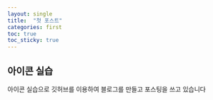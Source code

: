 ```yaml
---
layout: single
title:  "첫 포스트"
categories: first
toc: true
toc_sticky: true
---
```


## 아이콘 실습

아이콘 실습으로 깃허브를 이용하여 블로그를 만들고 포스팅을 쓰고 있습니다
